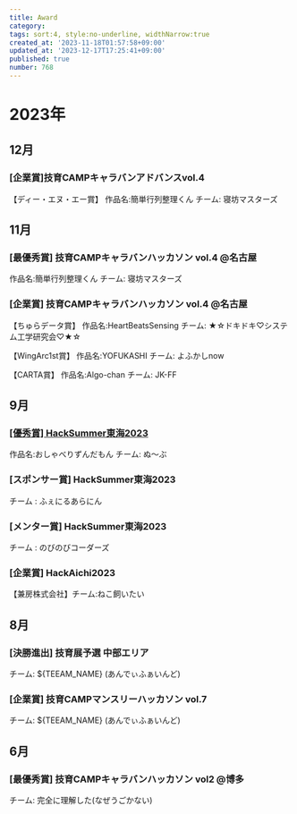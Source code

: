 ```yaml
---
title: Award
category:
tags: sort:4, style:no-underline, widthNarrow:true
created_at: '2023-11-18T01:57:58+09:00'
updated_at: '2023-12-17T17:25:41+09:00'
published: true
number: 768
---
```


# 2023年

## 12月
### [企業賞]技育CAMPキャラバンアドバンスvol.4
【ディー・エヌ・エー賞】
作品名:簡単行列整理くん
チーム: 寝坊マスターズ

## 11月
### [最優秀賞] 技育CAMPキャラバンハッカソン vol.4 @名古屋
作品名:簡単行列整理くん
チーム: 寝坊マスターズ

### [企業賞] 技育CAMPキャラバンハッカソン vol.4 @名古屋
【ちゅらデータ賞】
作品名:HeartBeatsSensing
チーム: ★☆ドキドキ♡システム工学研究会♡★☆

【WingArc1st賞】
作品名:YOFUKASHI
チーム: よふかしnow

【CARTA賞】
作品名:Algo-chan
チーム: JK-FF

## 9月
### [ [優秀賞] HackSummer東海2023](https://www.sysken.net/posts/700)
作品名:おしゃべりずんだもん
チーム: ぬ〜ぶ

### [スポンサー賞] HackSummer東海2023
チーム : ふぇにるあらにん

### [メンター賞] HackSummer東海2023
チーム : のびのびコーダーズ

### [企業賞] HackAichi2023
【兼房株式会社】チーム:ねこ飼いたい

## 8月

### [決勝進出] 技育展予選 中部エリア
チーム: ${TEEAM_NAME} (あんでぃふぁいんど)
### [企業賞] 技育CAMPマンスリーハッカソン vol.7
チーム: ${TEEAM_NAME} (あんでぃふぁいんど)

## 6月
### [最優秀賞] 技育CAMPキャラバンハッカソン vol2 @博多
チーム: 完全に理解した(なぜうごかない)

